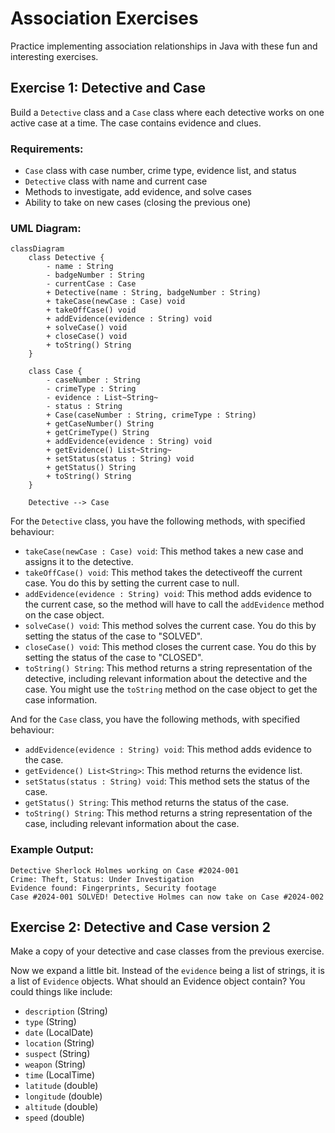 # Association Exercises

Practice implementing association relationships in Java with these fun and interesting exercises.


## Exercise 1: Detective and Case

Build a `Detective` class and a `Case` class where each detective works on one active case at a time. The case contains evidence and clues.

### Requirements:
- `Case` class with case number, crime type, evidence list, and status
- `Detective` class with name and current case
- Methods to investigate, add evidence, and solve cases
- Ability to take on new cases (closing the previous one)

### UML Diagram:

```mermaid
classDiagram
    class Detective {
        - name : String
        - badgeNumber : String
        - currentCase : Case
        + Detective(name : String, badgeNumber : String)
        + takeCase(newCase : Case) void
        + takeOffCase() void
        + addEvidence(evidence : String) void
        + solveCase() void
        + closeCase() void
        + toString() String
    }
    
    class Case {
        - caseNumber : String
        - crimeType : String
        - evidence : List~String~
        - status : String
        + Case(caseNumber : String, crimeType : String)
        + getCaseNumber() String
        + getCrimeType() String
        + addEvidence(evidence : String) void
        + getEvidence() List~String~
        + setStatus(status : String) void
        + getStatus() String
        + toString() String
    }
    
    Detective --> Case
```

For the `Detective` class, you have the following methods, with specified behaviour:

- `takeCase(newCase : Case) void`: This method takes a new case and assigns it to the detective.
- `takeOffCase() void`: This method takes the detectiveoff the current case. You do this by setting the current case to null.
- `addEvidence(evidence : String) void`: This method adds evidence to the current case, so the method will have to call the `addEvidence` method on the case object.
- `solveCase() void`: This method solves the current case. You do this by setting the status of the case to "SOLVED".
- `closeCase() void`: This method closes the current case. You do this by setting the status of the case to "CLOSED".
- `toString() String`: This method returns a string representation of the detective, including relevant information about the detective and the case. You might use the `toString` method on the case object to get the case information.
  

And for the `Case` class, you have the following methods, with specified behaviour:

- `addEvidence(evidence : String) void`: This method adds evidence to the case.
- `getEvidence() List<String>`: This method returns the evidence list.
- `setStatus(status : String) void`: This method sets the status of the case.
- `getStatus() String`: This method returns the status of the case.
- `toString() String`: This method returns a string representation of the case, including relevant information about the case.
  

### Example Output:
```
Detective Sherlock Holmes working on Case #2024-001
Crime: Theft, Status: Under Investigation
Evidence found: Fingerprints, Security footage
Case #2024-001 SOLVED! Detective Holmes can now take on Case #2024-002
```


## Exercise 2: Detective and Case version 2

Make a copy of your detective and case classes from the previous exercise.

Now we expand a little bit. Instead of the `evidence` being a list of strings, it is a list of `Evidence` objects. What should an Evidence object contain? You could things like include:

- `description` (String)
- `type` (String)
- `date` (LocalDate)
- `location` (String)
- `suspect` (String)
- `weapon` (String)
- `time` (LocalTime)
- `latitude` (double)
- `longitude` (double)
- `altitude` (double)
- `speed` (double)

